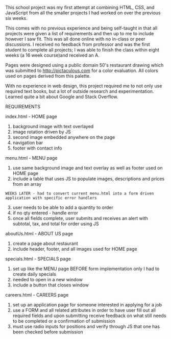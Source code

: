 This school project was my first attempt at combining HTML, CSS, and JavaScript from all the smaller projects I had worked on over 
the previous six weeks. 

This comes with no previous experience and being self-taught in that all projects were given a list of requirements and then up 
to me to include however I saw fit. This was all done online with no in-class or peer discussions. I received no feedback from 
professor and was the first student to complete all projects; I was able to finish the class within eight weeks (a 16 week 
course)and received an A.

Pages were designed using a public domain 50's restaurant drawing which was submitted to http://pictaculous.com for a color 
evaluation. All colors used on pages derived from this palette.

With no experience in web design, this project required me to not only use required text books, but a lot of outside research 
and experimentation. Learned quite a bit about Google and Stack Overflow.

REQUIREMENTS

index.html - HOME page 
  1) background image with text overlayed
  2) image rotation driven by JS
  3) second image embedded anywhere on the page
  4) navigation bar
  5) footer with contact info
 
 menu.html - MENU page
 
  1) use same background image and text overlay as well as footer used on HOME page 
  2) include a table that uses JS to populate images, descriptions and prices from an array
    
    WEEKS LATER - had to convert current menu.html into a form driven application with specific error handlers
    
  3) user needs to be able to add a quantity to order
  4) if no qty entered - handle error
  5) once all fields complete, user submits and receives an alert with subtotal, tax, and total for order using JS
    
 aboutUs.html - ABOUT US page
 
  1) create a page about restaurant 
  2) include header, footer, and all images used for HOME page
  
 specials.html - SPECIALS page
 
  1) set up like the MENU page BEFORE form implementation only I had to create daily specials
  2) needed to open in a new window
  3) include a button that closes window
  
 careers.html - CAREERS page
 
  1) set up an application page for someone interested in applying for a job
  2) use a FORM and all related attributes in order to have user fill out all required fields and upon submitting receive feedback
    on what still needs to be completed or a confirmation of submission
  3) must use radio inputs for positions and verify through JS that one has been checked before submission
